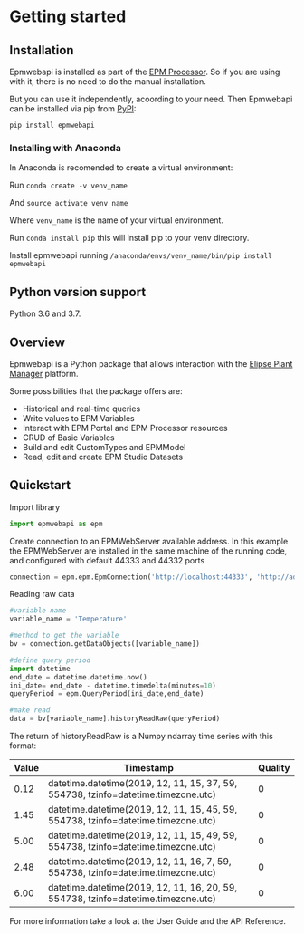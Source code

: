 # Getting started

## Installation

Epmwebapi is installed as part of the [EPM Processor](https://github.com/elipsesoftware/EPMProcessor). So if you are using with it, there is no need to do the manual installation.

But you can use it independently, acoording to your need. 
Then Epmwebapi can be installed via pip from [PyPI](https://pypi.org/project/epmwebapi/):

`pip install epmwebapi`



### Installing with Anaconda
In Anaconda is recomended to create a virtual environment: 

Run `conda create -v venv_name`

And `source activate venv_name`

Where `venv_name` is the name of your virtual environment.

Run `conda install pip` this will install pip to your venv directory.

Install epmwebapi running `/anaconda/envs/venv_name/bin/pip install epmwebapi`

## Python version support
Python 3.6 and 3.7. 

## Overview

Epmwebapi is a Python package that allows interaction with the [Elipse Plant Manager](https://www.elipse.com.br/en/produto/elipse-plant-manager/) platform. 

Some possibilities that the package offers are:

* Historical and real-time queries 
* Write values to EPM Variables
* Interact with EPM Portal and EPM Processor resources
* CRUD of Basic Variables
* Build and edit CustomTypes and EPMModel
* Read, edit and create EPM Studio Datasets 

## Quickstart

Import library

```python
import epmwebapi as epm
```
Create connection to an EPMWebServer available address. In this example  the EPMWebServer are installed in the same machine of the running code, and configured with default 44333 and 44332 ports
```python
connection = epm.epm.EpmConnection('http://localhost:44333', 'http://address:44332', 'user', 'password')
```

Reading raw data

```python
#variable name
variable_name = 'Temperature'

#method to get the variable
bv = connection.getDataObjects([variable_name])

#define query period
import datetime
end_date = datetime.datetime.now()
ini_date= end_date - datetime.timedelta(minutes=10)
queryPeriod = epm.QueryPeriod(ini_date,end_date)

#make read
data = bv[variable_name].historyReadRaw(queryPeriod)
```
The return of historyReadRaw is a Numpy ndarray time series with this format:

|Value|Timestamp|Quality|
|---|---|---|
|0.12| datetime.datetime(2019, 12, 11, 15, 37, 59, 554738, tzinfo=datetime.timezone.utc)| 0
|1.45| datetime.datetime(2019, 12, 11, 15, 45, 59, 554738, tzinfo=datetime.timezone.utc)| 0
|5.00| datetime.datetime(2019, 12, 11, 15, 49, 59, 554738, tzinfo=datetime.timezone.utc)| 0
|2.48| datetime.datetime(2019, 12, 11, 16, 7, 59, 554738, tzinfo=datetime.timezone.utc)| 0
|6.00| datetime.datetime(2019, 12, 11, 16, 20, 59, 554738, tzinfo=datetime.timezone.utc)| 0

For more information take a look at the User Guide and the API Reference.
